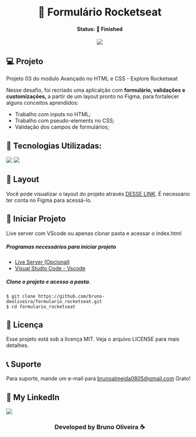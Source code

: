 <h1 align="center"> 🧾 Formulário Rocketseat </h1>
<h4 align="center"> Status: 🚀 Finished </h4>

<p align="center">
  <img src="https://github.com/bruno-deoliveira/formulario_rocketseat/assets/109918729/828747c8-6155-4e76-96b7-4c2c25551382"
</p>

## 💻 Projeto
Projeto 03 do modulo Avançado no HTML e CSS - Explore Rocketseat

Nesse desafio, foi recriado uma aplicalção com <strong> formulário, validações e customizações, </strong>a partir de um layout pronto no Figma, para fortalecer alguns conceitos aprendidos: 
- Trabalho com inputs no HTML;
- Trabalho com pseudo-elements no CSS;
- Validação dos campos de formulários;

## 🚀 Tecnologias Utilizadas:
<div>
  <img src="https://img.shields.io/badge/HTML5-E34F26?style=for-the-badge&logo=html5&logoColor=white"/>
  <img src="https://img.shields.io/badge/CSS3-1572B6?style=for-the-badge&logo=css3&logoColor=white"/>
</div>

## 🔖 Layout
Você pode visualizar o layout do projeto através [DESSE LINK](https://www.figma.com/file/KjLYkgRQCk7ddWKjqxqaE0/Explorer-Stage-03-Projeto-01-(Copy)?type=design&t=BTBjmqCQ0oca53Zs-0). É necessário ter conta no Figma para acessá-lo.

## 💾 Iniciar Projeto
Live server com VScode ou apenas clonar pasta e acessar o index.html
<h5> Programas necessários para iniciar projeto </h5>

- [Live Server (Opcional)](https://marketplace.visualstudio.com/items?itemName=ritwickdey.LiveServer)
- [Visual Studio Code - Vscode](https://code.visualstudio.com/)

<h5> Clone o projeto e acesso a pasta. </h5>

```
$ git clone https://github.com/bruno-deoliveira/formulario_rocketseat.git
$ cd formulario_rocketseat

```
## 📝 Licença
Esse projeto está sob a licença MIT. Veja o arquivo LICENSE para mais detalhes.

## 📞 Suporte
Para suporte, mande um e-mail para brunoalmeida0805@gmail.com Grato!

## 🔎 My LinkedIn 
<a href="https://www.linkedin.com/in/bruno-almeida-deoliveira"><img src="https://img.shields.io/badge/LinkedIn-0077B5?style=for-the-badge&logo=linkedin&logoColor=white"/></a>

<h3 align="center">Developed by Bruno Oliveira ☕</h3>
